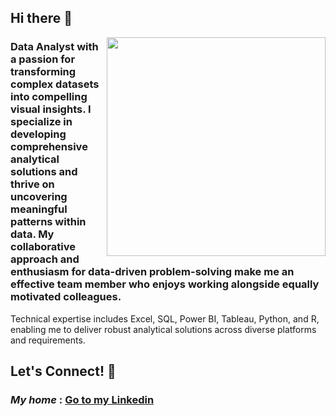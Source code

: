 ## Hi there 👋 






<img src ="https://www.simplilearn.com/ice9/free_resources_article_thumb/What_is_Data_Types_of_Data_and_How_To_Analyze_Data.jpg" width="350" height="auto"  align="right" >


### Data Analyst with a passion for transforming complex datasets into compelling visual insights. I specialize in developing comprehensive analytical solutions and thrive on uncovering meaningful patterns within data. My collaborative approach and enthusiasm for data-driven problem-solving make me an effective team member who enjoys working alongside equally motivated colleagues.
Technical expertise includes Excel, SQL, Power BI, Tableau, Python, and R, enabling me to deliver robust analytical solutions across diverse platforms and requirements.












## **Let's Connect!** 🤝


### ***My home*** : <a href="https://www.linkedin.com/in/umut-baran-630a6a106/">Go to my Linkedin</a>





